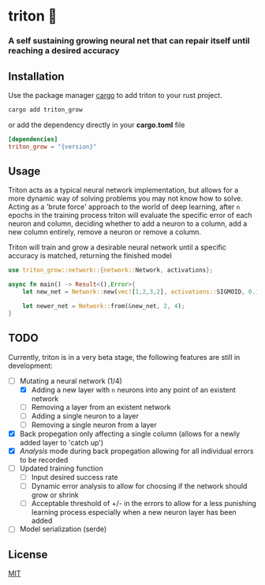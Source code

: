 # triton 🦎

### A self sustaining growing neural net that can repair itself until reaching a desired accuracy


## Installation

Use the package manager [cargo](https://crates.io/) to add triton to your rust project.

```bash
cargo add triton_grow
```

or add the dependency directly in your **cargo.toml** file

```toml
[dependencies]
triton_grow = "{version}"
```

## Usage

Triton acts as a typical neural network implementation, but allows for a more dynamic way of solving problems you may not know how to solve. Acting as a 'brute force' approach to the world of deep learning, after ```n``` epochs in the training process triton will evaluate the specific error of each neuron and column, deciding whether to add a neuron to a column, add a new column entirely, remove a neuron or remove a column. 

Triton will train and grow a desirable neural network until a specific accuracy is matched, returning the finished model

```rust
use triton_grow::network::{network::Network, activations};

async fn main() -> Result<(),Error>{
    let new_net = Network::new(vec![1,2,3,2], activations::SIGMOID, 0.1);

    let newer_net = Network::from(&new_net, 2, 4);
}
```

## TODO

Currently, triton is in a very beta stage, the following features are still in development:

 - [ ]  Mutating a neural network (1/4)
    - [X]  Adding a new layer with ```n``` neurons into any point of an existent network
    - [ ]  Removing a layer from an existent network
    - [ ]  Adding a single neuron to a layer
    - [ ]  Removing a single neuron from a layer
- [X]  Back propegation only affecting a single column (allows for a newly added layer to 'catch up')
- [X]  *Analysis* mode during back propegation allowing for all individual errors to be recorded
- [ ]  Updated training function
    - [ ]  Input desired success rate
    - [ ]  Dynamic error analysis to allow for choosing if the network should grow or shrink
    - [ ]  Acceptable threshold of +/- in the errors to allow for a less punishing learning process especially when a new neuron layer has been added
- [ ]  Model serialization (serde)

## License

[MIT](https://choosealicense.com/licenses/mit/)
